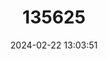 ---
title: "135625"
category: "Barbus rebeli"
draft: false
date: 2024-02-22 13:03:51
languages:
  Croatian: ["Jadranska mrena"]
  Albanian: ["Mrena e Fanit"]
  Macedonian: ["Охридска мрена"]
  English: ["Western Balkan Barbel"]
---